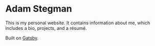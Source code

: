 # Adam Stegman

This is my personal website. It contains information about me, which includes a bio, projects, and a résumé.

Built on [Gatsby](https://www.gatsbyjs.org).
